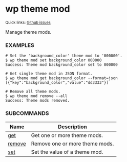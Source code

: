 # wp theme mod

<small>Quick links: <a href="https://github.com/wp-cli/wp-cli/issues?q=is%3Aopen+label%3Acommand%3Atheme-mod+sort%3Aupdated-desc">Github issues</a></small>

Manage theme mods.

### EXAMPLES

    # Set the 'background_color' theme mod to '000000'.
    $ wp theme mod set background_color 000000
    Success: Theme mod background_color set to 000000

    # Get single theme mod in JSON format.
    $ wp theme mod get background_color --format=json
    [{"key":"background_color","value":"dd3333"}]

    # Remove all theme mods.
    $ wp theme mod remove --all
    Success: Theme mods removed.





### SUBCOMMANDS

<table>
	<thead>
	<tr>
		<th>Name</th>
		<th>Description</th>
	</tr>
	</thead>
	<tbody>
		<tr>
			<td><a href="/commands/theme/mod/get/">get</a></td>
			<td>Get one or more theme mods.</td>
		</tr>
		<tr>
			<td><a href="/commands/theme/mod/remove/">remove</a></td>
			<td>Remove one or more theme mods.</td>
		</tr>
		<tr>
			<td><a href="/commands/theme/mod/set/">set</a></td>
			<td>Set the value of a theme mod.</td>
		</tr>
	</tbody>
</table>
